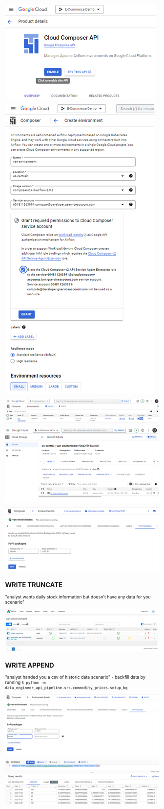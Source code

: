 ![enable api](image.png)

![new composer env](image-1.png)

![check cloud storage location](image-2.png)

![airflow dag bucket that was created](image-3.png)

![pypi yfinance package requirement](image-4.png)

## WRITE TRUNCATE

"analyst wants daily stock information but doesn't have any data for you scenario"

![write truncate dag running](image-6.png)

## WRITE APPEND

"analyst handed you a csv of historic data scenario" - backfill data by running `$ python -m data_engineer_api_pipeline.src.commodity_prices.setup_bq`

![add pandas to packages](image-7.png)

![pre dag run table](image-8.png)

